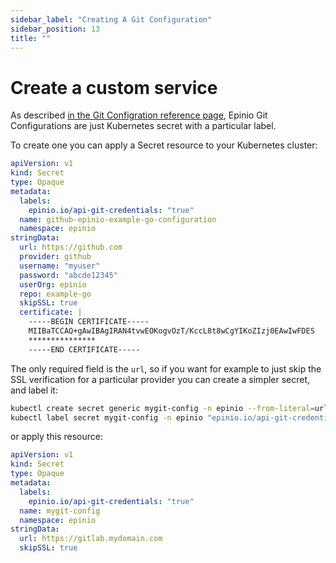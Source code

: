 ```yaml
---
sidebar_label: "Creating A Git Configuration"
sidebar_position: 13
title: ""
---
```


# Create a custom service

As described [in the Git Configration reference page](../references/git_configuration.md), Epinio Git Configurations are just Kubernetes secret with a particular label.

To create one you can apply a Secret resource to your Kubernetes cluster:

```yaml
apiVersion: v1 
kind: Secret 
type: Opaque 
metadata: 
  labels: 
    epinio.io/api-git-credentials: "true"
  name: github-epinio-example-go-configuration 
  namespace: epinio 
stringData:
  url: https://github.com
  provider: github
  username: "myuser" 
  password: "abcde12345" 
  userOrg: epinio 
  repo: example-go 
  skipSSL: true 
  certificate: |
    -----BEGIN CERTIFICATE-----
    MIIBaTCCAQ+gAwIBAgIRAN4tvwEOKogvOzT/KccL8t8wCgYIKoZIzj0EAwIwFDES
    ***************
    -----END CERTIFICATE-----
```

The only required field is the `url`, so if you want for example to just skip the SSL verification for a particular provider you can create a simpler secret, and label it:

```bash
kubectl create secret generic mygit-config -n epinio --from-literal=url=https://gitlab.mydomain.com --from-literal=skipSSL=true
kubectl label secret mygit-config -n epinio "epinio.io/api-git-credentials=true"
```

or apply this resource:

```yaml
apiVersion: v1 
kind: Secret 
type: Opaque 
metadata: 
  labels: 
    epinio.io/api-git-credentials: "true"
  name: mygit-config 
  namespace: epinio 
stringData:
  url: https://gitlab.mydomain.com
  skipSSL: true 
```
